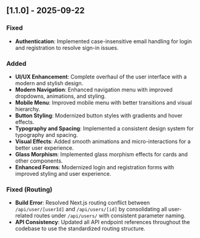 


## [1.1.0] - 2025-09-22

### Fixed
- **Authentication**: Implemented case-insensitive email handling for login and registration to resolve sign-in issues.

### Added
- **UI/UX Enhancement**: Complete overhaul of the user interface with a modern and stylish design.
- **Modern Navigation**: Enhanced navigation menu with improved dropdowns, animations, and styling.
- **Mobile Menu**: Improved mobile menu with better transitions and visual hierarchy.
- **Button Styling**: Modernized button styles with gradients and hover effects.
- **Typography and Spacing**: Implemented a consistent design system for typography and spacing.
- **Visual Effects**: Added smooth animations and micro-interactions for a better user experience.
- **Glass Morphism**: Implemented glass morphism effects for cards and other components.
- **Enhanced Forms**: Modernized login and registration forms with improved styling and user experience.



### Fixed (Routing)
- **Build Error**: Resolved Next.js routing conflict between `/api/user/[userId]` and `/api/users/[id]` by consolidating all user-related routes under `/api/users/` with consistent parameter naming.
- **API Consistency**: Updated all API endpoint references throughout the codebase to use the standardized routing structure.
